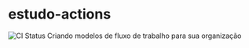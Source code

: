 # estudo-actions

![CI Status](https://github.com/horaciovasconcellos/estudo-actions/workflows/21-expressoes-impressao-steps/badge.svg)
Criando modelos de fluxo de trabalho para sua organização

<!--START_SECTION:waka-->
<!--END_SECTION:waka-->

